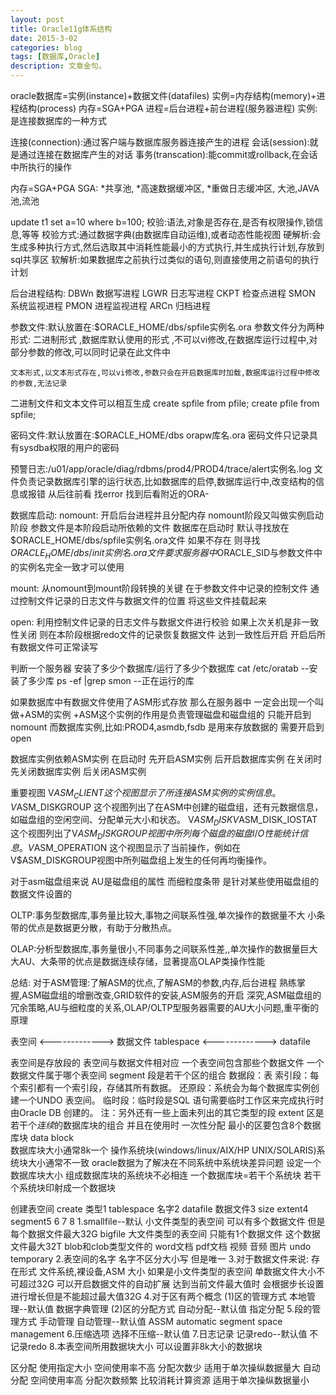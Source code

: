 ```yaml
---
layout: post
title: Oracle11g体系结构
date: 2015-3-02
categories: blog
tags: [数据库,Oracle]
description: 文章金句。
---
```


oracle数据库=实例(instance)+数据文件(datafiles)
             实例=内存结构(memory)+进程结构(process)
             内存=SGA+PGA
             进程=后台进程+前台进程(服务器进程)
            实例:是连接数据库的一种方式

连接(connection):通过客户端与数据库服务器连接产生的进程
会话(session):就是通过连接在数据库产生的对话
事务(transcation):能commit或rollback,在会话中所执行的操作

内存=SGA+PGA
SGA:
*共享池,
*高速数据缓冲区,
*重做日志缓冲区,
大池,JAVA池,流池

update t1 set a=10 where b=100; 
校验:语法,对象是否存在,是否有权限操作,锁信息,等等 
校验方式:通过数据字典(由数据库自动运维),或者动态性能视图
硬解析:会生成多种执行方式,然后选取其中消耗性能最小的方式执行,并生成执行计划,存放到sql共享区
软解析:如果数据库之前执行过类似的语句,则直接使用之前语句的执行计划

后台进程结构:
DBWn  数据写进程
LGWR  日志写进程
CKPT  检查点进程
SMON  系统监视进程
PMON  进程监视进程
ARCn  归档进程


参数文件:默认放置在:$ORACLE_HOME/dbs/spfile实例名.ora
	参数文件分为两种形式:
	二进制形式 ,数据库默认使用的形式 ,不可以vi修改,在数据库运行过程中,对部分参数的修改,可以同时记录在此文件中

	文本形式,以文本形式存在,可以vi修改,参数只会在开启数据库时加载,数据库运行过程中修改的参数,无法记录

二进制文件和文本文件可以相互生成
create spfile from pfile;
create pfile from spfile;


密码文件:默认放置在:$ORACLE_HOME/dbs orapw库名.ora
	密码文件只记录具有sysdba权限的用户的密码


预警日志:/u01/app/oracle/diag/rdbms/prod4/PROD4/trace/alert实例名.log
	文件负责记录数据库引擎的运行状态,比如数据库的启停,数据库运行中,改变结构的信息或报错
	从后往前看 找error 找到后看附近的ORA-


数据库启动:
nomount:
开启后台进程并且分配内存 nomount阶段又叫做实例启动阶段
参数文件是本阶段启动所依赖的文件
数据库在启动时 默认寻找放在$ORACLE_HOME/dbs/spfile实例名.ora文件  如果不存在 则寻找 $ORACLE_HOME/dbs/init实例名.ora文件  
要求服务器中$ORACLE_SID与参数文件中的实例名完全一致才可以使用                      

mount:
从nomount到mount阶段转换的关键 在于参数文件中记录的控制文件
通过控制文件记录的日志文件与数据文件的位置 将这些文件挂载起来

open:
利用控制文件记录的日志文件与数据文件进行校验 如果上次关机是非一致性关闭 则在本阶段根据redo文件的记录恢复数据文件 达到一致性后开启 开启后所有数据文件可正常读写




判断一个服务器 安装了多少个数据库/运行了多少个数据库
cat /etc/oratab --安装了多少库
ps -ef |grep smon --正在运行的库


如果数据库中有数据文件使用了ASM形式存放 那么在服务器中 一定会出现一个叫做+ASM的实例
+ASM这个实例的作用是负责管理磁盘和磁盘组的 只能开启到nomount
而数据库实例,比如:PROD4,asmdb,fsdb 是用来存放数据的 需要开启到open


数据库实例依赖ASM实例
在启动时 先开启ASM实例 后开启数据库实例
在关闭时 先关闭数据库实例 后关闭ASM实例


重要视图
V$ASM_CLIENT  这个视图显示了所连接ASM实例的实例信息。
V$ASM_DISKGROUP  这个视图列出了在ASM中创建的磁盘组，还有元数据信息，如磁盘组的空闲空间、分配单元大小和状态。
V$ASM_DISK
V$ASM_DISK_IOSTAT  这个视图列出了V$ASM_DISKGROUP视图中所列每个磁盘的磁盘I/O性能统计信息。
V$ASM_OPERATION  这个视图显示了当前操作，例如在V$ASM_DISKGROUP视图中所列磁盘组上发生的任何再均衡操作。


对于asm磁盘组来说 
AU是磁盘组的属性 而细粒度条带 是针对某些使用磁盘组的数据文件设置的

OLTP:事务型数据库,事务量比较大,事物之间联系性强,单次操作的数据量不大
小条带的优点是数据更分散，有助于分散热点。

OLAP:分析型数据库,事务量很小,不同事务之间联系性差,,单次操作的数据量巨大
大AU、大条带的优点是数据连续存储，显著提高OLAP类操作性能

总结:
对于ASM管理:了解ASM的优点,了解ASM的参数,内存,后台进程
熟练掌握,ASM磁盘组的增删改查,GRID软件的安装,ASM服务的开启
深究,ASM磁盘组的冗余策略,AU与细粒度的关系,OLAP/OLTP型服务器需要的AU大小问题,重平衡的原理


表空间     <-------------> 数据文件
tablespace <-------------> datafile

表空间是存放段的 
表空间与数据文件相对应 一个表空间包含那些个数据文件 一个数据文件属于哪个表空间
segment
段是若干个区的组合
数据段：表
索引段：每个索引都有一个索引段，存储其所有数据。
还原段：系统会为每个数据库实例创建一个UNDO 表空间。
临时段：临时段是SQL 语句需要临时工作区来完成执行时由Oracle DB 创建的。
注：另外还有一些上面未列出的其它类型的段
extent
区是若干个*连续*的数据库块的组合 并且在使用时 一次性分配 最小的区要包含8个数据库块
data block  
数据库块大小通常8k一个 操作系统块(windows/linux/AIX/HP UNIX/SOLARIS)系统块大小通常不一致
oracle数据为了解决在不同系统中系统块差异问题 设定一个数据库块大小 组成数据库块的系统块不必相连
一个数据库块=若干个系统块
若干个系统块印射成一个数据块


创建表空间
create  类型1 tablespace 名字2 datafile 数据文件3 size extent4 segment5 6 7 8
1.smallfile--默认 小文件类型的表空间 可以有多个数据文件 但是每个数据文件最大32G
  bigfile 大文件类型的表空间 只能有1个数据文件 这个数据文件最大32T blob和clob类型文件的 word文档 pdf文档 视频 音频 图片
  undo
  temporary
2.表空间的名字
  名字不区分大小写 
   但是唯一
3.对于数据文件来说:
  存在形式 文件系统,裸设备,ASM
  大小 如果是小文件类型的表空间 单数据文件大小不可超过32G
       可以开启数据文件的自动扩展 达到当前文件最大值时 会根据步长设置进行增长但是不能超过最大值32G
4.对于区有两个概念
  (1)区的管理方式 
  本地管理--默认值
  数据字典管理
  (2)区的分配方式
  自动分配--默认值
  指定分配
5.段的管理方式
  手动管理
  自动管理--默认值 ASSM automatic segment space management
6.压缩选项 
  选择不压缩--默认值
7.日志记录
  记录redo--默认值
  不记录redo
8.本表空间所用数据块大小
  可以设置非8k大小的数据块

区分配 使用指定大小 空间使用率不高 分配次数少 适用于单次操纵数据量大
	   自动分配 空间使用率高 分配次数频繁 比较消耗计算资源 适用于单次操纵数据量小
